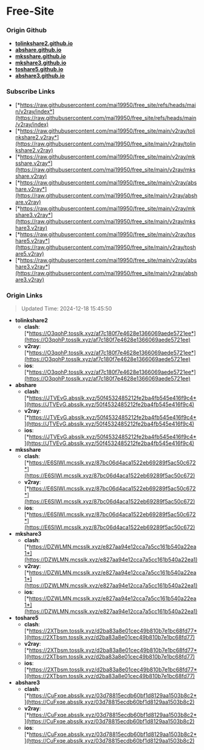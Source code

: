 # Free-Site

### Origin Github

- [**tolinkshare2.github.io**](https://github.com/tolinkshare2/tolinkshare2.github.io)
- [**abshare.github.io**](https://github.com/abshare/abshare.github.io)
- [**mksshare.github.io**](https://github.com/mksshare/mksshare.github.io)
- [**mkshare3.github.io**](https://github.com/mkshare3/mkshare3.github.io)
- [**toshare5.github.io**](https://github.com/toshare5/toshare5.github.io)
- [**abshare3.github.io**](https://github.com/abshare3/abshare3.github.io)

### Subscribe Links

- [*https://raw.githubusercontent.com/mai19950/free_site/refs/heads/main/v2ray/index*](https://raw.githubusercontent.com/mai19950/free_site/refs/heads/main/v2ray/index)
- [*https://raw.githubusercontent.com/mai19950/free_site/main/v2ray/tolinkshare2.v2ray*](https://raw.githubusercontent.com/mai19950/free_site/main/v2ray/tolinkshare2.v2ray)
- [*https://raw.githubusercontent.com/mai19950/free_site/main/v2ray/mksshare.v2ray*](https://raw.githubusercontent.com/mai19950/free_site/main/v2ray/mksshare.v2ray)
- [*https://raw.githubusercontent.com/mai19950/free_site/main/v2ray/abshare.v2ray*](https://raw.githubusercontent.com/mai19950/free_site/main/v2ray/abshare.v2ray)
- [*https://raw.githubusercontent.com/mai19950/free_site/main/v2ray/mkshare3.v2ray*](https://raw.githubusercontent.com/mai19950/free_site/main/v2ray/mkshare3.v2ray)
- [*https://raw.githubusercontent.com/mai19950/free_site/main/v2ray/toshare5.v2ray*](https://raw.githubusercontent.com/mai19950/free_site/main/v2ray/toshare5.v2ray)
- [*https://raw.githubusercontent.com/mai19950/free_site/main/v2ray/abshare3.v2ray*](https://raw.githubusercontent.com/mai19950/free_site/main/v2ray/abshare3.v2ray)

### Origin Links

> Updated Time: 2024-12-18 15:45:50

- **tolinkshare2**
  - **clash**: [*https://O3qohP.tosslk.xyz/af7c180f7e4628e1366069aede5721ee*](https://O3qohP.tosslk.xyz/af7c180f7e4628e1366069aede5721ee)
  - **v2ray**: [*https://O3qohP.tosslk.xyz/af7c180f7e4628e1366069aede5721ee*](https://O3qohP.tosslk.xyz/af7c180f7e4628e1366069aede5721ee)
  - **ios**: [*https://O3qohP.tosslk.xyz/af7c180f7e4628e1366069aede5721ee*](https://O3qohP.tosslk.xyz/af7c180f7e4628e1366069aede5721ee)
- **abshare**
  - **clash**: [*https://JTVEvG.absslk.xyz/50f4532485212fe2ba4fb545e416f9c4*](https://JTVEvG.absslk.xyz/50f4532485212fe2ba4fb545e416f9c4)
  - **v2ray**: [*https://JTVEvG.absslk.xyz/50f4532485212fe2ba4fb545e416f9c4*](https://JTVEvG.absslk.xyz/50f4532485212fe2ba4fb545e416f9c4)
  - **ios**: [*https://JTVEvG.absslk.xyz/50f4532485212fe2ba4fb545e416f9c4*](https://JTVEvG.absslk.xyz/50f4532485212fe2ba4fb545e416f9c4)
- **mksshare**
  - **clash**: [*https://E6SIWl.mcsslk.xyz/87bc06d4aca1522eb69289f5ac50c672*](https://E6SIWl.mcsslk.xyz/87bc06d4aca1522eb69289f5ac50c672)
  - **v2ray**: [*https://E6SIWl.mcsslk.xyz/87bc06d4aca1522eb69289f5ac50c672*](https://E6SIWl.mcsslk.xyz/87bc06d4aca1522eb69289f5ac50c672)
  - **ios**: [*https://E6SIWl.mcsslk.xyz/87bc06d4aca1522eb69289f5ac50c672*](https://E6SIWl.mcsslk.xyz/87bc06d4aca1522eb69289f5ac50c672)
- **mkshare3**
  - **clash**: [*https://DZWLMN.mcsslk.xyz/e827aa94e12cca7a5cc161b540a22ea1*](https://DZWLMN.mcsslk.xyz/e827aa94e12cca7a5cc161b540a22ea1)
  - **v2ray**: [*https://DZWLMN.mcsslk.xyz/e827aa94e12cca7a5cc161b540a22ea1*](https://DZWLMN.mcsslk.xyz/e827aa94e12cca7a5cc161b540a22ea1)
  - **ios**: [*https://DZWLMN.mcsslk.xyz/e827aa94e12cca7a5cc161b540a22ea1*](https://DZWLMN.mcsslk.xyz/e827aa94e12cca7a5cc161b540a22ea1)
- **toshare5**
  - **clash**: [*https://2XTbsm.tosslk.xyz/d2ba83a8e01cec49b810b7e1bc68fd77*](https://2XTbsm.tosslk.xyz/d2ba83a8e01cec49b810b7e1bc68fd77)
  - **v2ray**: [*https://2XTbsm.tosslk.xyz/d2ba83a8e01cec49b810b7e1bc68fd77*](https://2XTbsm.tosslk.xyz/d2ba83a8e01cec49b810b7e1bc68fd77)
  - **ios**: [*https://2XTbsm.tosslk.xyz/d2ba83a8e01cec49b810b7e1bc68fd77*](https://2XTbsm.tosslk.xyz/d2ba83a8e01cec49b810b7e1bc68fd77)
- **abshare3**
  - **clash**: [*https://CuFxqe.absslk.xyz/03d78815ecdb60bf1d8129aa1503b8c2*](https://CuFxqe.absslk.xyz/03d78815ecdb60bf1d8129aa1503b8c2)
  - **v2ray**: [*https://CuFxqe.absslk.xyz/03d78815ecdb60bf1d8129aa1503b8c2*](https://CuFxqe.absslk.xyz/03d78815ecdb60bf1d8129aa1503b8c2)
  - **ios**: [*https://CuFxqe.absslk.xyz/03d78815ecdb60bf1d8129aa1503b8c2*](https://CuFxqe.absslk.xyz/03d78815ecdb60bf1d8129aa1503b8c2)
